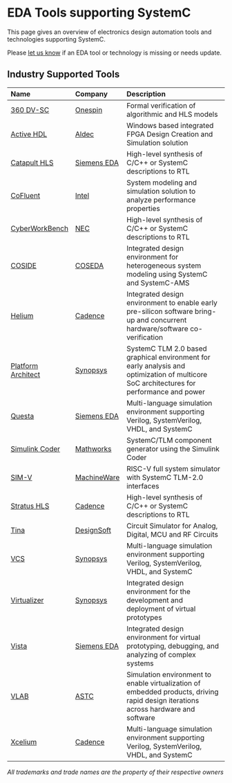 # EDA Tools supporting SystemC

This page gives an overview of electronics design automation tools and technologies supporting SystemC. 

Please [let us know][issues] if an EDA tool or technology is missing or needs update.

## Industry Supported Tools

| Name          | Company     | Description                                            |
| :------------ | :---------- | :----------------------------------------------------- |
| [360 DV-SC][17] | [Onespin][onespin] | Formal verification of algorithmic and HLS models |
| [Active HDL][14] | [Aldec][aldec] | Windows based integrated FPGA Design Creation and Simulation solution |
| [Catapult HLS][11] | [Siemens EDA][siemens] | High-level synthesis of C/C++ or SystemC descriptions to RTL |
| [CoFluent][18] | [Intel][intel] | System modeling and simulation solution to analyze performance properties |
| [CyberWorkBench][15] | [NEC][nec] | High-level synthesis of C/C++ or SystemC descriptions to RTL |
| [COSIDE][1]   | [COSEDA][coseda]  | Integrated design environment for heterogeneous system modeling using SystemC and SystemC-AMS |
| [Helium][4] | [Cadence][cnds] | Integrated design environment to enable early pre-silicon software bring-up and concurrent hardware/software co-verification |
| [Platform Architect][2] | [Synopsys][snps] | SystemC TLM 2.0 based graphical environment for early analysis and optimization of multicore SoC architectures for performance and power |
| [Questa][6] | [Siemens EDA][siemens] | Multi-language simulation environment supporting Verilog, SystemVerilog, VHDL, and SystemC |
| [Simulink Coder][16] | [Mathworks][mathworks] | SystemC/TLM component generator using the Simulink Coder |
| [SIM-V][19] | [MachineWare][machineware] | RISC-V full system simulator with SystemC TLM-2.0 interfaces |
| [Stratus HLS][12] | [Cadence][cnds] | High-level synthesis of C/C++ or SystemC descriptions to RTL |
| [Tina][13] | [DesignSoft][tina] | Circuit Simulator for Analog, Digital, MCU and RF Circuits |
| [VCS][9] | [Synopsys][snps] | Multi-language simulation environment supporting Verilog, SystemVerilog, VHDL, and SystemC |
| [Virtualizer][3] | [Synopsys][snps] | Integrated design environment for the development and deployment of virtual prototypes |
| [Vista][5] | [Siemens EDA][siemens] | Integrated design environment for virtual prototyping, debugging, and analyzing of complex systems |
| [VLAB][8] | [ASTC][vlab] | Simulation environment to enable virtualization of embedded products, driving rapid design iterations across hardware and software |
| [Xcelium][7] | [Cadence][cnds] | Multi-language simulation environment supporting Verilog, SystemVerilog, VHDL, and SystemC |

*All trademarks and trade names are the property of their respective owners*


[1]: https://www.coseda-tech.com/coside-overview
[2]: https://www.synopsys.com/verification/virtual-prototyping/platform-architect.html
[3]: https://www.synopsys.com/verification/virtual-prototyping/virtualizer.html
[4]: https://www.cadence.com/en_US/home/tools/system-design-and-verification/helium-virtual-and-hybrid-studio.html
[5]: https://eda.sw.siemens.com/en-US/ic/vista-virtual-prototyping/
[6]: https://eda.sw.siemens.com/en-US/ic/questa/simulation/advanced-simulator/
[7]: https://www.cadence.com/en_US/home/tools/system-design-and-verification/simulation-and-testbench-verification/xcelium-simulator.html
[8]: https://vlabworks.com/
[9]: https://www.synopsys.com/verification/simulation/vcs.html
[10]: https://www.xilinx.com/products/design-tools/vivado.html
[11]: https://eda.sw.siemens.com/en-US/ic/ic-design/high-level-synthesis-and-verification-platform/
[12]: https://www.cadence.com/ko_KR/home/tools/digital-design-and-signoff/synthesis/stratus-high-level-synthesis.html
[13]: https://www.tina.com/systemc/
[14]: https://www.aldec.com/en/products/fpga_simulation/active-hdl
[15]: https://www.nec.com/en/global/prod/cwb/index.html?
[16]: https://www.mathworks.com/help/hdlverifier/ug/getting-started-with-tlm-generator.html
[17]: https://www.onespin.com/solutions/functional-correctness
[18]: https://www.intel.com/content/www/us/en/cofluent/overview.html
[19]: https://www.machineware.de/#simvcompute

[coseda]: https://www.coseda-tech.com
[snps]: https://www.synopsys.com/
[cnds]: https://www.cadence.com/
[siemens]: https://eda.sw.siemens.com/
[xlx]: https://www.xilinx.com/
[vlab]: https://vlabworks.com/
[accellera]: https://accellera.org/
[tina]: https://www.tina.com/
[aldec]: https://www.aldec.com/
[nec]: https://www.nec.com/
[mathworks]: https://www.mathworks.com/
[machineware]: https://www.machineware.de/
[onespin]: https://www.onespin.com/
[intel]: https://www.intel.com/

[issues]: https://github.com/accellera-official/systemc.org/issues 
